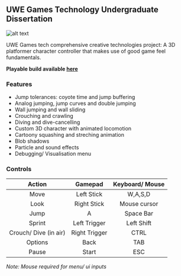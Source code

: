 ## UWE Games Technology Undergraduate Dissertation
![alt text](https://static.wixstatic.com/media/3b1521_0f06e1b796964c77bdbf29dc10511b5a~mv2.png)

UWE Games tech comprehensive creative technologies project: A 3D platformer character controller that makes use of good game feel fundamentals.

**Playable build available [here](https://uweacuk-my.sharepoint.com/:u:/g/personal/kye2_dudley_live_uwe_ac_uk/ERaEG3-AMFZNqTLYMDxwOFgBvLWKPJEtXjM7RSUCBVcK1Q?e=Dcmc0t)**

### Features
- Jump tolerances: coyote time and jump buffering
- Analog jumping, jump curves and double jumping
- Wall jumping and wall sliding
- Crouching and crawling
- Diving and dive-cancelling
- Custom 3D character with animated locomotion
- Cartoony squashing and streching animation
- Blob shadows
- Particle and sound effects
- Debugging/ Visualisation menu

### Controls
| Action | Gamepad | Keyboard/ Mouse |
| :---: | :---: | :---: |
|Move|Left Stick|W,A,S,D|
|Look|Right Stick|Mouse cursor|
|Jump|A|Space Bar|
|Sprint|Left Trigger|Left Shift|
|Crouch/ Dive (in air)|Right Trigger|CTRL|
|Options|Back|TAB|
|Pause|Start|ESC|

*Note: Mouse required for menu/ ui inputs*


